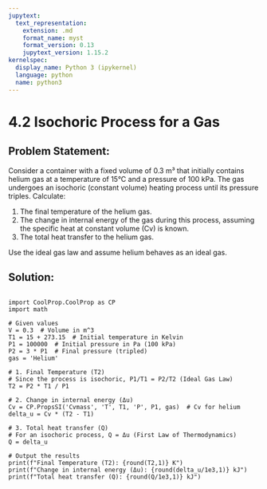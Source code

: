 ```yaml
---
jupytext:
  text_representation:
    extension: .md
    format_name: myst
    format_version: 0.13
    jupytext_version: 1.15.2
kernelspec:
  display_name: Python 3 (ipykernel)
  language: python
  name: python3
---
```


# 4.2 Isochoric Process for a Gas
## Problem Statement:
Consider a container with a fixed volume of 0.3 m³ that initially contains helium gas at a temperature of 15°C 
and a pressure of 100 kPa. The gas undergoes an isochoric (constant volume) heating process until its pressure triples. 
Calculate:
1. The final temperature of the helium gas.
2. The change in internal energy of the gas during this process, assuming the specific heat at constant volume (Cv) is known.
3. The total heat transfer to the helium gas.

Use the ideal gas law and assume helium behaves as an ideal gas.


## Solution:

```{code-cell} ipython3

import CoolProp.CoolProp as CP
import math

# Given values
V = 0.3  # Volume in m^3
T1 = 15 + 273.15  # Initial temperature in Kelvin
P1 = 100000  # Initial pressure in Pa (100 kPa)
P2 = 3 * P1  # Final pressure (tripled)
gas = 'Helium'

# 1. Final Temperature (T2)
# Since the process is isochoric, P1/T1 = P2/T2 (Ideal Gas Law)
T2 = P2 * T1 / P1

# 2. Change in internal energy (Δu)
Cv = CP.PropsSI('Cvmass', 'T', T1, 'P', P1, gas)  # Cv for helium
delta_u = Cv * (T2 - T1)

# 3. Total heat transfer (Q)
# For an isochoric process, Q = Δu (First Law of Thermodynamics)
Q = delta_u

# Output the results
print(f"Final Temperature (T2): {round(T2,1)} K")
print(f"Change in internal energy (Δu): {round(delta_u/1e3,1)} kJ")
print(f"Total heat transfer (Q): {round(Q/1e3,1)} kJ")
```

```{code-cell} ipython3

```

